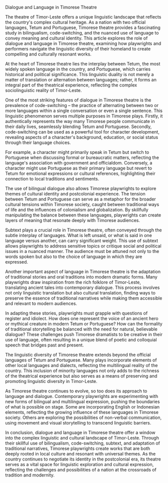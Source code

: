 Dialogue and Language in Timorese Theatre

The theatre of Timor-Leste offers a unique linguistic landscape that reflects the country's complex cultural heritage. As a nation with two official languages, Tetum and Portuguese, Timorese theatre provides a fascinating study in bilingualism, code-switching, and the nuanced use of language to convey meaning and cultural identity. This article explores the role of dialogue and language in Timorese theatre, examining how playwrights and performers navigate the linguistic diversity of their homeland to create compelling and culturally resonant works.

At the heart of Timorese theatre lies the interplay between Tetum, the most widely spoken language in the country, and Portuguese, which carries historical and political significance. This linguistic duality is not merely a matter of translation or alternation between languages; rather, it forms an integral part of the theatrical experience, reflecting the complex sociolinguistic reality of Timor-Leste.

One of the most striking features of dialogue in Timorese theatre is the prevalence of code-switching – the practice of alternating between two or more languages within a single conversation or even a single sentence. This linguistic phenomenon serves multiple purposes in Timorese plays. Firstly, it authentically represents the way many Timorese people communicate in their daily lives, seamlessly blending Tetum and Portuguese. Secondly, code-switching can be used as a powerful tool for character development, revealing aspects of a character's background, education, or social status through their language choices.

For example, a character might primarily speak in Tetum but switch to Portuguese when discussing formal or bureaucratic matters, reflecting the language's association with government and officialdom. Conversely, a character might use Portuguese as their primary language but revert to Tetum for emotional expressions or cultural references, highlighting their connection to local traditions and sentiments.

The use of bilingual dialogue also allows Timorese playwrights to explore themes of cultural identity and postcolonial experience. The tension between Tetum and Portuguese can serve as a metaphor for the broader cultural tensions within Timorese society, caught between traditional ways of life and the influences of colonialism and globalization. By skillfully manipulating the balance between these languages, playwrights can create layers of meaning that resonate deeply with Timorese audiences.

Subtext plays a crucial role in Timorese theatre, often conveyed through the subtle interplay of languages. What is left unsaid, or what is said in one language versus another, can carry significant weight. This use of subtext allows playwrights to address sensitive topics or critique social and political issues in a nuanced manner. The audience must be attuned not only to the words spoken but also to the choice of language in which they are expressed.

Another important aspect of language in Timorese theatre is the adaptation of traditional stories and oral traditions into modern dramatic forms. Many playwrights draw inspiration from the rich folklore of Timor-Leste, translating ancient tales into contemporary dialogue. This process involves not only linguistic translation but also cultural translation, finding ways to preserve the essence of traditional narratives while making them accessible and relevant to modern audiences.

In adapting these stories, playwrights must grapple with questions of register and idiolect. How does one represent the voice of an ancient hero or mythical creature in modern Tetum or Portuguese? How can the formality of traditional storytelling be balanced with the need for natural, believable dialogue? These challenges push Timorese dramatists to be creative in their use of language, often resulting in a unique blend of poetic and colloquial speech that bridges past and present.

The linguistic diversity of Timorese theatre extends beyond the official languages of Tetum and Portuguese. Many plays incorporate elements of other local languages and dialects, reflecting the multilingual reality of the country. This inclusion of minority languages not only adds to the richness of the theatrical experience but also serves as a means of preserving and promoting linguistic diversity in Timor-Leste.

As Timorese theatre continues to evolve, so too does its approach to language and dialogue. Contemporary playwrights are experimenting with new forms of bilingual and multilingual expression, pushing the boundaries of what is possible on stage. Some are incorporating English or Indonesian elements, reflecting the growing influence of these languages in Timorese society. Others are exploring the possibilities of non-verbal communication, using movement and visual storytelling to transcend linguistic barriers.

In conclusion, dialogue and language in Timorese theatre offer a window into the complex linguistic and cultural landscape of Timor-Leste. Through their skillful use of bilingualism, code-switching, subtext, and adaptation of traditional narratives, Timorese playwrights create works that are both deeply rooted in local culture and resonant with universal themes. As the country continues to negotiate its identity in the postcolonial era, its theatre serves as a vital space for linguistic exploration and cultural expression, reflecting the challenges and possibilities of a nation at the crossroads of tradition and modernity.